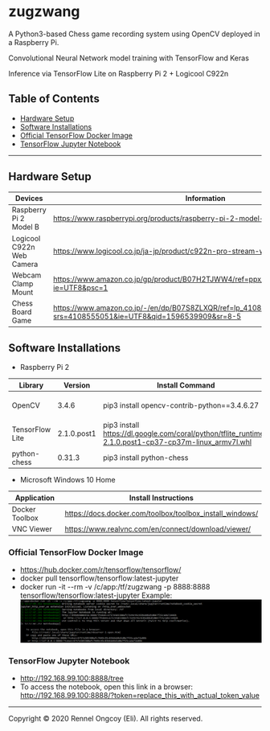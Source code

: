# zugzwang

A Python3-based Chess game recording system using OpenCV deployed in a Raspberry Pi. 

Convolutional Neural Network model training with TensorFlow and Keras

Inference via TensorFlow Lite on Raspberry Pi 2 + Logicool C922n

## Table of Contents

- [Hardware Setup](#hardware-setup)
- [Software Installations](#software-installations)
- [Official TensorFlow Docker Image](#official-tensorflow-docker-image)
- [TensorFlow Jupyter Notebook](#tensorflow-jupyter-notebook)

---

## Hardware Setup

| Devices | Information |
| ------ | ------ |
| Raspberry Pi 2 Model B | https://www.raspberrypi.org/products/raspberry-pi-2-model-b/ |
| Logicool C922n Web Camera | https://www.logicool.co.jp/ja-jp/product/c922n-pro-stream-webcam |
| Webcam Clamp Mount | https://www.amazon.co.jp/gp/product/B07H2TJWW4/ref=ppx_yo_dt_b_asin_title_o03_s00?ie=UTF8&psc=1 |
| Chess Board Game | https://www.amazon.co.jp/-/en/dp/B07S8ZLXQR/ref=lp_4108555051_1_5?srs=4108555051&ie=UTF8&qid=1596539909&sr=8-5 |

## Software Installations

- Raspberry Pi 2

| Library | Version | Install Command | Reference |
| ------ | ------ | ------ | ------ |
| OpenCV | 3.4.6 | pip3 install opencv-contrib-python==3.4.6.27 | https://github.com/EdjeElectronics/TensorFlow-Object-Detection-on-the-Raspberry-Pi/issues/67#issuecomment-557679983 |
| TensorFlow Lite | 2.1.0.post1 | pip3 install https://dl.google.com/coral/python/tflite_runtime-2.1.0.post1-cp37-cp37m-linux_armv7l.whl | https://www.tensorflow.org/lite/guide/python |
| python-chess | 0.31.3 | pip3 install python-chess | https://python-chess.readthedocs.io/en/latest/#installing |

- Microsoft Windows 10 Home

| Application | Install Instructions |
| ------ | ------ |
| Docker Toolbox | https://docs.docker.com/toolbox/toolbox_install_windows/ |
| VNC Viewer | https://www.realvnc.com/en/connect/download/viewer/ |

### Official TensorFlow Docker Image

- https://hub.docker.com/r/tensorflow/tensorflow/
- docker pull tensorflow/tensorflow:latest-jupyter
- docker run -it --rm -v /c/app:/tf/zugzwang -p 8888:8888 tensorflow/tensorflow:latest-jupyter
Example:
![Sample Docker Container bootup](./docs/docker_container_bootup.png)

### TensorFlow Jupyter Notebook

- http://192.168.99.100:8888/tree
- To access the notebook, open this link in a browser:
http://192.168.99.100:8888/?token=replace_this_with_actual_token_value

---

Copyright © 2020 Rennel Ongcoy (Eli). All rights reserved.